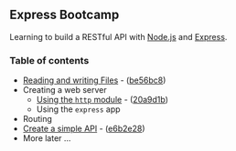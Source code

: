 ## Express Bootcamp

Learning to build a RESTful API with [Node.js](https://nodejs.org/en/) and [Express](https://expressjs.com/).

### Table of contents

- [Reading and writing Files](https://github.com/ychinamale/expressBootcamp/tree/be56bc8d68e84a654077311029702a8146017553) - ([be56bc8](https://github.com/ychinamale/expressBootcamp/commit/be56bc8d68e84a654077311029702a8146017553))
- Creating a web server
  - [Using the `http` module](https://github.com/ychinamale/expressBootcamp/tree/20a9d1b8b17f50f5ea1d62549039a92f63f09e57) - ([20a9d1b](https://github.com/ychinamale/expressBootcamp/commit/20a9d1b8b17f50f5ea1d62549039a92f63f09e57))
  - Using the `express` app
- Routing
- [Create a simple API](https://github.com/ychinamale/expressBootcamp/tree/e6b2e2843c2bed6ca618656b66bfdcb42d02358a) - ([e6b2e28](https://github.com/ychinamale/expressBootcamp/commit/e6b2e2843c2bed6ca618656b66bfdcb42d02358a))
- More later ...

 
